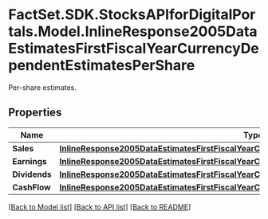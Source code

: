 # FactSet.SDK.StocksAPIforDigitalPortals.Model.InlineResponse2005DataEstimatesFirstFiscalYearCurrencyDependentEstimatesPerShare
Per-share estimates.

## Properties

Name | Type | Description | Notes
------------ | ------------- | ------------- | -------------
**Sales** | [**InlineResponse2005DataEstimatesFirstFiscalYearCurrencyDependentEstimatesPerShareSales**](InlineResponse2005DataEstimatesFirstFiscalYearCurrencyDependentEstimatesPerShareSales.md) |  | [optional] 
**Earnings** | [**InlineResponse2005DataEstimatesFirstFiscalYearCurrencyDependentEstimatesPerShareEarnings**](InlineResponse2005DataEstimatesFirstFiscalYearCurrencyDependentEstimatesPerShareEarnings.md) |  | [optional] 
**Dividends** | [**InlineResponse2005DataEstimatesFirstFiscalYearCurrencyDependentEstimatesPerShareDividends**](InlineResponse2005DataEstimatesFirstFiscalYearCurrencyDependentEstimatesPerShareDividends.md) |  | [optional] 
**CashFlow** | [**InlineResponse2005DataEstimatesFirstFiscalYearCurrencyDependentEstimatesPerShareCashFlow**](InlineResponse2005DataEstimatesFirstFiscalYearCurrencyDependentEstimatesPerShareCashFlow.md) |  | [optional] 

[[Back to Model list]](../README.md#documentation-for-models) [[Back to API list]](../README.md#documentation-for-api-endpoints) [[Back to README]](../README.md)

